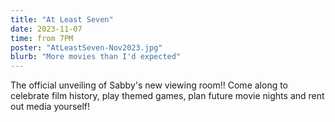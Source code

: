 ```yaml
---
title: "At Least Seven"
date: 2023-11-07
time: from 7PM
poster: "AtLeastSeven-Nov2023.jpg"
blurb: "More movies than I'd expected"
---
```


The official unveiling of Sabby's new viewing room!! Come along to celebrate film history, play themed games, plan future movie nights and rent out media yourself!